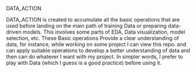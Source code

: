 DATA_ACTION

DATA_ACTION is created to accumulate all the basic operations that are used before landing on the main path of training Data or preparing data-driven models. 
This involves some parts of EDA, Data visualization, model selection, etc. These Basic operations Provide a clear understanding of data, for instance, while 
working on some project I can view this repo. and can apply suitable operations to develop a better understanding of data and then can do whatever I want with my project. 
In simpler words, I prefer to play with Data (which I guess is a good practice) before using it.


